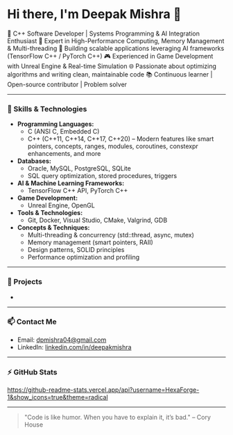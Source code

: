 # Hi there, I'm Deepak Mishra 👋

🚀 C++ Software Developer | Systems Programming & AI Integration Enthusiast
🔧 Expert in High-Performance Computing, Memory Management & Multi-threading
🤖 Building scalable applications leveraging AI frameworks (TensorFlow C++ / PyTorch C++)
🎮 Experienced in Game Development with Unreal Engine & Real-time Simulation
🌐 Passionate about optimizing algorithms and writing clean, maintainable code
📚 Continuous learner | Open-source contributor | Problem solver

---

### 🔧 Skills & Technologies
- **Programming Languages:**  
  - C (ANSI C, Embedded C)  
  - C++ (C++11, C++14, C++17, C++20) – Modern features like smart pointers, concepts, ranges, modules, coroutines, constexpr enhancements, and more  
- **Databases:**  
  - Oracle, MySQL, PostgreSQL, SQLite  
  - SQL query optimization, stored procedures, triggers  
- **AI & Machine Learning Frameworks:**  
  - TensorFlow C++ API, PyTorch C++  
- **Game Development:**  
  - Unreal Engine, OpenGL  
- **Tools & Technologies:**  
  - Git, Docker, Visual Studio, CMake, Valgrind, GDB  
- **Concepts & Techniques:**  
  - Multi-threading & concurrency (std::thread, async, mutex)  
  - Memory management (smart pointers, RAII)  
  - Design patterns, SOLID principles  
  - Performance optimization and profiling  

---

### 📂 Projects
-  

---

### 📫 Contact Me
- Email: dpmishra04@gmail.com  
- LinkedIn: [linkedin.com/in/deepakmishra](https://linkedin.com/in/deepakmishra)  

---

### ⚡ GitHub Stats  
https://github-readme-stats.vercel.app/api?username=HexaForge-1&show_icons=true&theme=radical

---

> "Code is like humor. When you have to explain it, it’s bad." – Cory House
